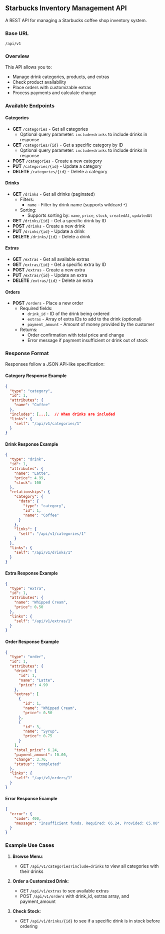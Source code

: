 ## Starbucks Inventory Management API

A REST API for managing a Starbucks coffee shop inventory system.

### Base URL
`/api/v1`

### Overview
This API allows you to:
- Manage drink categories, products, and extras
- Check product availability
- Place orders with customizable extras
- Process payments and calculate change

### Available Endpoints

#### Categories
- **GET** `/categories` - Get all categories
  - Optional query parameter: `include=drinks` to include drinks in response
- **GET** `/categories/{id}` - Get a specific category by ID
  - Optional query parameter: `include=drinks` to include drinks in response
- **POST** `/categories` - Create a new category
- **PUT** `/categories/{id}` - Update a category
- **DELETE** `/categories/{id}` - Delete a category

#### Drinks
- **GET** `/drinks` - Get all drinks (paginated)
  - Filters:
    - `name` - Filter by drink name (supports wildcard `*`)
  - Sorting:
    - Supports sorting by: `name`, `price`, `stock`, `createdAt`, `updatedAt`
- **GET** `/drinks/{id}` - Get a specific drink by ID
- **POST** `/drinks` - Create a new drink
- **PUT** `/drinks/{id}` - Update a drink
- **DELETE** `/drinks/{id}` - Delete a drink

#### Extras
- **GET** `/extras` - Get all available extras
- **GET** `/extras/{id}` - Get a specific extra by ID
- **POST** `/extras` - Create a new extra
- **PUT** `/extras/{id}` - Update an extra
- **DELETE** `/extras/{id}` - Delete an extra

#### Orders
- **POST** `/orders` - Place a new order
  - Required fields:
    - `drink_id` - ID of the drink being ordered
    - `extras` - Array of extra IDs to add to the drink (optional)
    - `payment_amount` - Amount of money provided by the customer
  - Returns:
    - Order confirmation with total price and change
    - Error message if payment insufficient or drink out of stock

### Response Format
Responses follow a JSON API-like specification:

#### Category Response Example
```json
{
  "type": "category",
  "id": 1,
  "attributes": {
    "name": "Coffee"
  },
  "includes": [...],  // When drinks are included
  "links": {
    "self": "/api/v1/categories/1"
  }
}
```

#### Drink Response Example
```json
{
  "type": "drink",
  "id": 1,
  "attributes": {
    "name": "Latte",
    "price": 4.99,
    "stock": 100
  },
  "relationships": {
    "category": {
      "data": {
        "type": "category",
        "id": 1,
        "name": "Coffee"
      }
    },
    "links": {
      "self": "/api/v1/categories/1"
    }
  },
  "links": {
    "self": "/api/v1/drinks/1"
  }
}
```

#### Extra Response Example
```json
{
  "type": "extra",
  "id": 1,
  "attributes": {
    "name": "Whipped Cream",
    "price": 0.50
  },
  "links": {
    "self": "/api/v1/extras/1"
  }
}
```

#### Order Response Example
```json
{
  "type": "order",
  "id": 1,
  "attributes": {
    "drink": {
      "id": 1,
      "name": "Latte",
      "price": 4.99
    },
    "extras": [
      {
        "id": 1,
        "name": "Whipped Cream",
        "price": 0.50
      },
      {
        "id": 3,
        "name": "Syrup",
        "price": 0.75
      }
    ],
    "total_price": 6.24,
    "payment_amount": 10.00,
    "change": 3.76,
    "status": "completed"
  },
  "links": {
    "self": "/api/v1/orders/1"
  }
}
```

#### Error Response Example
```json
{
  "error": {
    "code": 400,
    "message": "Insufficient funds. Required: €6.24, Provided: €5.00"
  }
}
```

### Example Use Cases

1. **Browse Menu**:
   - GET `/api/v1/categories?include=drinks` to view all categories with their drinks

2. **Order a Customized Drink**:
   - GET `/api/v1/extras` to see available extras
   - POST `/api/v1/orders` with drink_id, extras array, and payment_amount

3. **Check Stock**:
   - GET `/api/v1/drinks/{id}` to see if a specific drink is in stock before ordering
